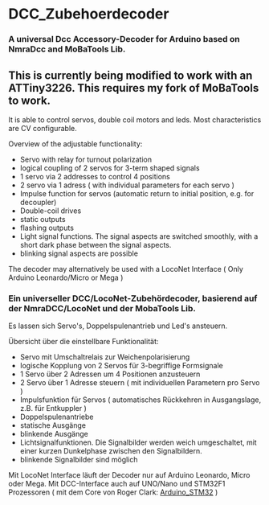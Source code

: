 # DCC_Zubehoerdecoder
### A universal Dcc Accessory-Decoder for Arduino based on NmraDcc and MoBaTools Lib. 

## This is currently being modified to work with an ATTiny3226. This requires my fork of MoBaTools to work.  

It is able to control servos, double coil motors and leds. Most characteristics are CV configurable. 

Overview of the adjustable functionality:
- Servo with relay for turnout polarization
- logical coupling of 2 servos for 3-term shaped signals
- 1 servo via 2 addresses to control 4 positions
- 2 servo via 1 adress ( with individual parameters for each servo )
- Impulse function for servos (automatic return to initial position, e.g. for decoupler)
- Double-coil drives
- static outputs
- flashing outputs
- Light signal functions. The signal aspects are switched smoothly, with a short dark phase between the signal aspects.
- blinking signal aspects are possible

The decoder may alternatively be used with a LocoNet Interface ( Only Arduino Leonardo/Micro or Mega )

### Ein universeller DCC/LocoNet-Zubehördecoder, basierend auf der NmraDCC/LocoNet und der MobaTools Lib.

Es lassen sich Servo's, Doppelspulenantrieb und Led's ansteuern.

Übersicht über die einstellbare Funktionalität:
- Servo mit Umschaltrelais zur Weichenpolarisierung
- logische Kopplung von 2 Servos für 3-begriffige Formsignale
- 1 Servo über 2 Adressen um 4 Positionen anzusteuern
- 2 Servo über 1 Adresse steuern ( mit individuellen Parametern pro Servo )
- Impulsfunktion für Servos ( automatisches Rückkehren in Ausgangslage, z.B. für Entkuppler )
- Doppelspulenantriebe
- statische Ausgänge
- blinkende Ausgänge
- Lichtsignalfunktionen. Die Signalbilder werden weich umgeschaltet, mit einer kurzen Dunkelphase zwischen den Signalbildern.
- blinkende Signalbilder sind möglich

Mit LocoNet Interface läuft der Decoder nur auf Arduino Leonardo, Micro oder Mega.
Mit DCC-Interface auch auf UNO/Nano und STM32F1 Prozessoren  ( mit dem Core von Roger Clark: [Arduino_STM32](https://github.com/rogerclarkmelbourne/Arduino_STM32) )

